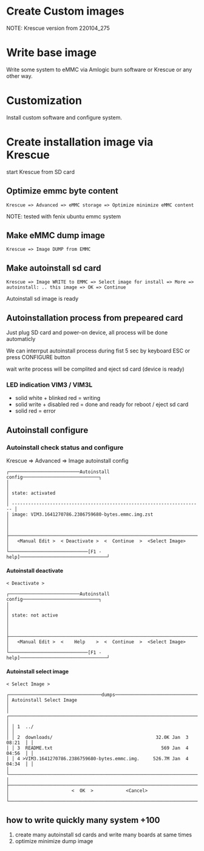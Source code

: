 Create Custom images
====================

NOTE: Krescue version from 220104_275

# Write base image

Write some system to eMMC via Amlogic burn software or Krescue or any other way.

# Customization

Install custom software and configure system.

# Create installation image via Krescue

start Krescue from SD card

## Optimize emmc byte content

    Krescue => Advanced => eMMC storage => Optimize minimize eMMC content

NOTE: tested with fenix ubuntu emmc system

## Make eMMC dump image

    Krescue => Image DUMP from EMMC

## Make autoinstall sd card

    Krescue => Image WRITE to EMMC => Select image for install => More =>  autoinstall: .. this image => OK => Continue

Autoinstall sd image is ready

## Autoinstallation process from prepeared card

Just plug SD card and power-on device, all process will be done automaticly

We can interrput autoinstall process during fist 5 sec by keyboard ESC or press CONFIGURE button

wait write process will be complited and eject sd card (device is ready)

### LED indication VIM3 / VIM3L

+ solid white + blinked red  = writing
+ solid write + disabled red = done and ready for reboot / eject sd card
+ solid red = error

## Autoinstall configure

### Autoinstall check status and configure

Krescue => Advanced => Image autoinstall config

    ┌──────────────────────────Autoinstall config────────────────────────────┐
    │                                                                        │
    │ state: activated                                                       │
    │ ---------------------------------------------------------------------- │
    │ image: VIM3.1641270786.2386759680-bytes.emmc.img.zst                   │
    │                                                                        │
    ├────────────────────────────────────────────────────────────────────────┤
    │   <Manual Edit >  < Deactivate >  <  Continue  >  <Select Image>       │
    └─────────────────────────────[F1 - help]────────────────────────────────┘

#### Autoinstall deactivate

    < Deactivate >

    ┌──────────────────────────Autoinstall config────────────────────────────┐
    │                                                                        │
    │ state: not active                                                      │
    │                                                                        │
    ├────────────────────────────────────────────────────────────────────────┤
    │   <Manual Edit >  <    Help    >  <  Continue  >  <Select Image>       │
    └─────────────────────────────[F1 - help]────────────────────────────────┘

#### Autoinstall select image

    < Select Image >

    ┌──────────────────────────────────dumps─────────────────────────────────────┐
    │ Autoinstall Select Image                                                   │
    │ ┌────────────────────────────────────────────────────────────────────────┐ │
    │ │ 1  ../                                                                 │ │
    │ │ 2  downloads/                                      32.0K Jan  3 08:21  │ │
    │ │ 3  README.txt                                        569 Jan  4 04:56  │ │
    │ │ 4 >VIM3.1641270786.2386759680-bytes.emmc.img.     526.7M Jan  4 04:34  │ │
    │ └────────────────────────────────────────────────────────────────────────┘ │
    ├────────────────────────────────────────────────────────────────────────────┤
    │                       <  OK  >            <Cancel>                         │
    └────────────────────────────────────────────────────────────────────────────┘

## how to write quickly many system +100

1) create many autoinstall sd cards and write many boards at same times
2) optimize minimize dump image
